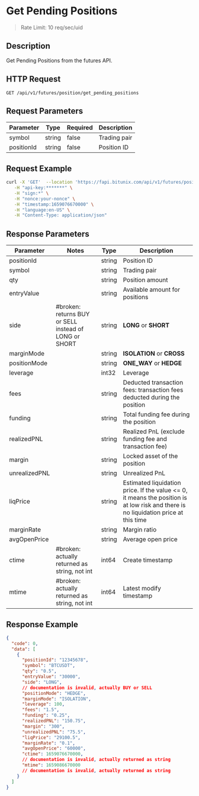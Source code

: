 # Get Pending Positions

> Rate Limit: 10 req/sec/uid

## Description

Get Pending Positions from the futures API.

## HTTP Request

```
GET /api/v1/futures/position/get_pending_positions
```

## Request Parameters

| Parameter  | Type   | Required | Description  |
|------------|--------|----------|--------------|
| symbol     | string | false    | Trading pair |
| positionId | string | false    | Position ID  |

## Request Example

```bash
curl -X 'GET'  --location 'https://fapi.bitunix.com/api/v1/futures/position/get_pending_positions?symbol=BTCUSDT' \
   -H "api-key:*******" \
   -H "sign:*" \
   -H "nonce:your-nonce" \
   -H "timestamp:1659076670000" \
   -H "language:en-US" \
   -H "Content-Type: application/json"
```

## Response Parameters

| Parameter     | Notes                                                 | Type   | Description                                                                                                                         |
|---------------|-------------------------------------------------------|--------|-------------------------------------------------------------------------------------------------------------------------------------|
| positionId    |                                                       | string | Position ID                                                                                                                         |
| symbol        |                                                       | string | Trading pair                                                                                                                        |
| qty           |                                                       | string | Position amount                                                                                                                     |
| entryValue    |                                                       | string | Available amount for positions                                                                                                      |
| side          | #broken: returns BUY or SELL instead of LONG or SHORT | string | **LONG** or **SHORT**                                                                                                               |
| marginMode    |                                                       | string | **ISOLATION** or **CROSS**                                                                                                          |
| positionMode  |                                                       | string | **ONE_WAY** or **HEDGE**                                                                                                            |
| leverage      |                                                       | int32  | Leverage                                                                                                                            |
| fees          |                                                       | string | Deducted transaction fees: transaction fees deducted during the position                                                            |
| funding       |                                                       | string | Total funding fee during the position                                                                                               |
| realizedPNL   |                                                       | string | Realized PnL (exclude funding fee and transaction fee)                                                                              |
| margin        |                                                       | string | Locked asset of the position                                                                                                        |
| unrealizedPNL |                                                       | string | Unrealized PnL                                                                                                                      |
| liqPrice      |                                                       | string | Estimated liquidation price. If the value <= 0, it means the position is at low risk and there is no liquidation price at this time |
| marginRate    |                                                       | string | Margin ratio                                                                                                                        |
| avgOpenPrice  |                                                       | string | Average open price                                                                                                                  |
| ctime         | #broken: actually returned as string, not int         | int64  | Create timestamp                                                                                                                    |
| mtime         | #broken: actually returned as string, not int         | int64  | Latest modify timestamp                                                                                                             |

## Response Example

```json
{
  "code": 0,
  "data": [
    {
      "positionId": "12345678",
      "symbol": "BTCUSDT",
      "qty": "0.5",
      "entryValue": "30000",
      "side": "LONG",
      // documentation is invalid, actually BUY or SELL
      "positionMode": "HEDGE",
      "marginMode": "ISOLATION",
      "leverage": 100,
      "fees": "1.5",
      "funding": "0.25",
      "realizedPNL": "150.75",
      "margin": "300",
      "unrealizedPNL": "75.5",
      "liqPrice": "29100.5",
      "marginRate": "0.1",
      "avgOpenPrice": "60000",
      "ctime": 1659076670000,
      // documentation is invalid, actually returned as string
      "mtime": 1659086670000
      // documentation is invalid, actually returned as string
    }
  ]
}
```